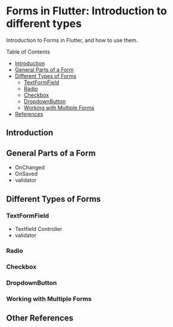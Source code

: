 # Forms in Flutter: Introduction to different types

Introduction to Forms in Flutter, and how to use them.

  Table of Contents
  - [Introduction](#introduction)
  - [General Parts of a Form](#general-parts-of-a-form)
  - [Different Types of Forms](#different-types-of-forms)
    - [TextFormField](README.md#textformfield)
    - [Radio](README.md#radio)
    - [Checkbox](README.md#checkbox)
    - [DropdownButton](README.md#dropdownbutton)
    - [Working with Multiple Forms](README.md#working-with-multiple-forms)
  - [References](README.md#other-references)

## Introduction 

## General Parts of a Form
- OnChanged
- OnSaved
- validator

## Different Types of Forms

### TextFormField 
- Textfield Controller
- validator

### Radio 

### Checkbox

### DropdownButton

### Working with Multiple Forms

## Other References
